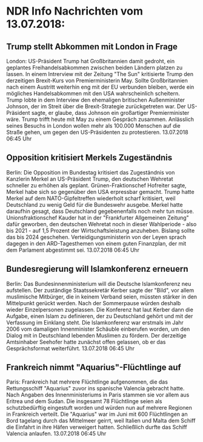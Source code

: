 # NDR Info Nachrichten vom 13.07.2018:


## Trump stellt Abkommen mit London in Frage
London: US-Präsident Trump hat Großbritannien damit gedroht, ein geplantes Freihandelsabkommen zwischen beiden Ländern platzen zu lassen. In einem Intrerview mit der Zeitung "The Sun" kritisierte Trump den derzeitigen Brexit-Kurs von Premierministerin May. Sollte Großbritannien nach einem Austritt weiterhin eng mit der EU verbunden bleiben, werde ein mögliches Handelsabkommen mit den USA wahrscheinlich scheitern. Trump lobte in dem Interview den ehemaligen britischen Außenminister Johnson, der im Streit über die Brexit-Strategie zurückgetreten war. Der US-Präsident sagte, er glaube, dass Johnson ein großartiger Premierminister wäre. Trump trifft heute mit May zu einem Gespräch zusammen. Anlässlich seines Besuchs in London wollen mehr als 100.000 Menschen auf die Straße gehen, um gegen den US-Präsidenten zu protestieren. 13.07.2018 06:45 Uhr 

## Opposition kritisiert Merkels Zugeständnis
Berlin: Die Opposition im Bundestag kritisiert das Zugeständnis von Kanzlerin Merkel an US-Präsident Trump, den deutschen Wehretat schneller zu erhöhen als geplant. Grünen-Fraktionschef Hofreiter sagte, Merkel habe sich so gegenüber den USA erpressbar gemacht. Trump hatte Merkel auf dem NATO-Gipfeltreffen wiederholt scharf kritisiert, weil Deutschland zu wenig Geld für die Bundeswehr ausgebe. Merkel hatte daraufhin gesagt, dass Deutschland gegebenenfalls noch mehr tun müsse. Unionsfraktionschef Kauder hat in der "Frankfurter Allgemeinen Zeitung" dafür geworben, den deutschen Wehretat noch in dieser Wahlperiode ­- also bis 2021 - auf 1,5 Prozent der Wirtschaftsleistung anzuheben. Bislang sollte das bis 2024 geschehen. Verteidigungsministerin von der Leyen sprach dagegen in den ARD-Tagesthemen von einem guten Finanzplan, der mit dem Parlament abgestimmt sei. 13.07.2018 06:45 Uhr 

## Bundesregierung will Islamkonferenz erneuern
Berlin: Das Bundesinnenministerium will die Deutsche Islamkonferenz neu aufstellen. Der zuständige Staatssekretär Kerber sagte der "Bild", vor allem muslimische Mitbürger, die in keinem Verband seien, müssten stärker in den Mittelpunkt gerückt werden. Nach der Sommerpause würden deshalb wieder Einzelpersonen zugelassen. Die Konferenz hat laut Kerber dann die Aufgabe, einen Islam zu definieren, der zu Deutschland gehört und mit der Verfassung im Einklang steht. Die Islamkonferenz war erstmals im Jahr 2006 vom damaligen Innenminister Schäuble einberufen worden, um den Dialog mit in Deutschland lebenden Muslimen zu fördern. Der derzeitige Amtsinhaber Seehofer hatte zunächst offen gelassen, ob er das Gesprächsformat weiterführt. 13.07.2018 06:45 Uhr 

## Frankreich nimmt "Aquarius"-Flüchtlinge auf
Paris: Frankreich hat mehrere Flüchtlinge aufgenommen, die das Rettungsschiff "Aquarius" zuvor ins spanische Valencia gebracht hatte. Nach Angaben des Innenministeriums in Paris stammen sie vor allem aus Eritrea und dem Sudan. Die insgesamt 78 Flüchtlinge seien als schutzbedürftig eingestuft worden und würden nun auf mehrere Regionen in Frankreich verteilt. Die "Aquarius" war im Juni mit 600 Flüchtlingen an Bord tagelang durch das Mittelmeer geirrt, weil Italien und Malta dem Schiff die Einfahrt in ihre Häfen verweigert hatten. Schließlich durfte das Schiff Valencia anlaufen. 13.07.2018 06:45 Uhr 
